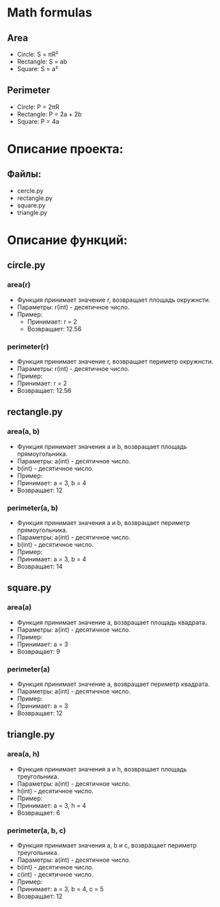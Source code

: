 # Math formulas
## Area
- Circle: S = πR²
- Rectangle: S = ab
- Square: S = a²
## Perimeter
- Circle: P = 2πR
- Rectangle: P = 2a + 2b
- Square: P = 4a
# Описание проекта:
## Файлы:
- cercle.py
- rectangle.py
- square.py
- triangle.py
# Описание функций:
## circle.py
### area(r)
- Функция принимает значение r, возвращает площадь окружнсти.
- Параметры: r(int) - десятичное число.
- Пример:
  - Принимает: r = 2
  - Возвращает: 12.56 
### perimeter(r)
- Функция принимает значение r, возвращает периметр окружнсти.
- Параметры: r(int) - десятичное число.
- Пример:
- Принимает: r = 2
- Возвращает: 12.56
## rectangle.py
### area(a, b)
- Функция принимает значения a и b, возвращает площадь прямоугольника.
- Параметры: a(int) - десятичное число.
- b(int) - десятичное число.
- Пример:
- Принимает: a = 3, b = 4
- Возвращает: 12    
### perimeter(a, b)
- Функция принимает значения a и b, возвращает периметр прямоугольника.
- Параметры: a(int) - десятичное число.
- b(int) - десятичное число.
- Пример:
- Принимает: a = 3, b = 4
- Возвращает: 14
## square.py
### area(a)
- Функция принимает значение a, возвращает площадь квадрата.
- Параметры: a(int) - десятичное число.
- Пример:
- Принимает: a = 3
- Возвращает: 9
### perimeter(a)
- Функция принимает значение a, возвращает периметр квадрата.
- Параметры: a(int) - десятичное число.
- Пример:
- Принимает: a = 3
- Возвращает: 12
## triangle.py
### area(a, h)
- Функция принимает значения a и h, возвращает площадь треугольника.
- Параметры: a(int) - десятичное число.
- h(int) - десятичное число.
- Пример:
- Принимает: a = 3, h = 4
- Возвращает: 6
### perimeter(a, b, c)
- Функция принимает значения a, b и c, возвращает периметр треугольника.
- Параметры: a(int) - десятичное число.
- b(int) - десятичное число.
- c(int) - десятичное число.
- Пример:
- Принимает: a = 3, b = 4, c = 5
- Возвращает: 12
